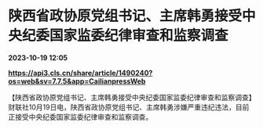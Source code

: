 # 陕西省政协原党组书记、主席韩勇接受中央纪委国家监委纪律审查和监察调查

**2023-10-19 12:05**

**https://api3.cls.cn/share/article/1490240?os=web&sv=7.7.5&app=CailianpressWeb**

【陕西省政协原党组书记、主席韩勇接受中央纪委国家监委纪律审查和监察调查】财联社10月19日电，陕西省政协原党组书记、主席韩勇涉嫌严重违纪违法，目前正接受中央纪委国家监委纪律审查和监察调查。